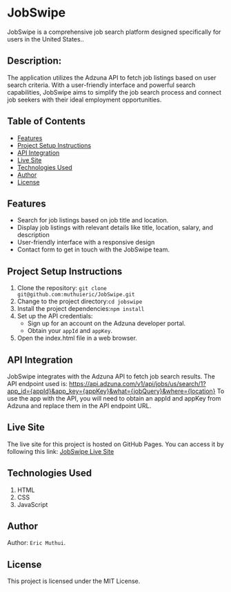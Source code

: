 # JobSwipe
JobSwipe is a comprehensive job search platform designed specifically for users in the United States..

## Description: 
The application utilizes the Adzuna API to fetch job listings based on user search criteria. With a user-friendly interface and powerful search capabilities, JobSwipe aims to simplify the job search process and connect job seekers with their ideal employment opportunities.

## Table of Contents

- [Features](#features)
- [Project Setup Instructions](#project-setup-instructions)
- [API Integration](#api-integration)
- [Live Site](#live-site)
- [Technologies Used](#technologies-used)
- [Author](#author)
- [License](#license)

## Features
- Search for job listings based on job title and location.
- Display job listings with relevant details like title, location, salary, and description
- User-friendly interface with a responsive design
- Contact form to get in touch with the JobSwipe team.


## Project Setup Instructions
1. Clone the repository: `git clone git@github.com:muthuieric/JobSwipe.git`
2. Change to the project directory:`cd jobswipe`
3. Install the project dependencies:`npm install`
4. Set up the API credentials:
   - Sign up for an account on the Adzuna developer portal.
   - Obtain your `appId` and `appKey`.
3. Open the index.html file in a web browser.

## API Integration
JobSwipe integrates with the Adzuna API to fetch job search results. The API endpoint used is:
https://api.adzuna.com/v1/api/jobs/us/search/1?app_id={appId}&app_key={appKey}&what={jobQuery}&where={location}
To use the app with the API, you will need to obtain an appId and appKey from Adzuna and replace them in the API endpoint URL.

## Live Site
The live site for this project is hosted on GitHub Pages. You can access it by following this link: [JobSwipe Live Site](https://muthuieric.github.io/JobSwipe/)

## Technologies Used
1. HTML
2. CSS
3. JavaScript

## Author 
Author: `Eric Muthui`. 

## License
This project is licensed under the MIT License.